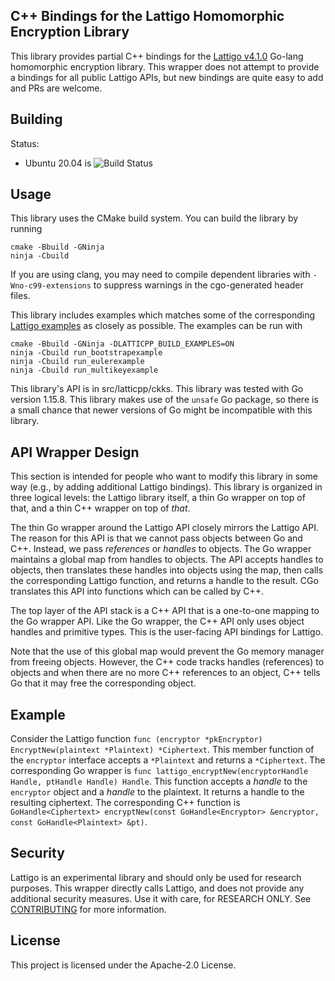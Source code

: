 ## C++ Bindings for the Lattigo Homomorphic Encryption Library

This library provides partial C++ bindings for the [Lattigo v4.1.0](https://github.com/ldsec/lattigo/releases/tag/v4.1.0) Go-lang homomorphic encryption library. This wrapper does not attempt to provide a bindings for all public Lattigo APIs, but new bindings are quite easy to add and PRs are welcome.

## Building

Status:
* Ubuntu 20.04 is
![Build Status](https://codebuild.us-west-2.amazonaws.com/badges?uuid=eyJlbmNyeXB0ZWREYXRhIjoiVkVjR3d0UVVQKys0Rk5sUy9UVEUyNGRhbUJoSWdTZ2pXdXpYVlQ5RVVpYXBraFdkOWpTNHk1QUljUy90a3JIMS84UERuaVBIR2ZOWVJjN2N6QzFFMzZVPSIsIml2UGFyYW1ldGVyU3BlYyI6IjNxdENBZlZNU210VHdndHciLCJtYXRlcmlhbFNldFNlcmlhbCI6MX0%3D&branch=main)

## Usage

This library uses the CMake build system. You can build the library by running

```!sh
cmake -Bbuild -GNinja
ninja -Cbuild
```

If you are using clang, you may need to compile dependent libraries with `-Wno-c99-extensions` to suppress warnings in the cgo-generated header files.

This library includes examples which matches some of the corresponding [Lattigo examples](https://github.com/tuneinsight/lattigo/tree/5b707142db0fc16acad96c1e46e7a9d68fb5b014/examples) as closely as possible.
The examples can be run with
```!sh
cmake -Bbuild -GNinja -DLATTICPP_BUILD_EXAMPLES=ON
ninja -Cbuild run_bootstrapexample
ninja -Cbuild run_eulerexample
ninja -Cbuild run_multikeyexample
```

This library's API is in src/latticpp/ckks. This library was tested with Go version 1.15.8. This library makes use of the `unsafe` Go package, so there is a small chance that newer versions of Go might be incompatible with this library.

## API Wrapper Design

This section is intended for people who want to modify this library in some way (e.g., by adding additional Lattigo bindings). This library is organized in three logical levels: the Lattigo library itself, a thin Go wrapper on top of that, and a thin C++ wrapper on top of *that*.

The thin Go wrapper around the Lattigo API closely mirrors the Lattigo API. The reason for this API is that we cannot pass objects between Go and C++. Instead, we pass *references* or *handles* to objects. The Go wrapper maintains a global map from handles to objects. The API accepts handles to objects, then translates these handles into objects using the map, then calls the corresponding Lattigo function, and returns a handle to the result. CGo translates this API into functions which can be called by C++.

The top layer of the API stack is a C++ API that is a one-to-one mapping to the Go wrapper API. Like the Go wrapper, the C++ API only uses object handles and primitive types. This is the user-facing API bindings for Lattigo.

Note that the use of this global map would prevent the Go memory manager from freeing objects. However, the C++ code tracks handles (references) to objects and when there are no more C++ references to an object, C++ tells Go that it may free the corresponding object.

## Example

Consider the Lattigo function `func (encryptor *pkEncryptor) EncryptNew(plaintext *Plaintext) *Ciphertext`. This member function of the `encryptor` interface accepts a `*Plaintext` and returns a `*Ciphertext`. The corresponding Go wrapper is `func lattigo_encryptNew(encryptorHandle Handle, ptHandle Handle) Handle`. This function accepts a *handle* to the `encryptor` object and a *handle* to the plaintext. It returns a handle to the resulting ciphertext. The corresponding C++ function is
`GoHandle<Ciphertext> encryptNew(const GoHandle<Encryptor> &encryptor, const GoHandle<Plaintext> &pt)`.

## Security

Lattigo is an experimental library and should only be used for research purposes. This wrapper directly calls Lattigo, and does not provide any additional security measures. Use it with care, for RESEARCH ONLY.
See [CONTRIBUTING](CONTRIBUTING.md#security-issue-notifications) for more information.

## License

This project is licensed under the Apache-2.0 License.
